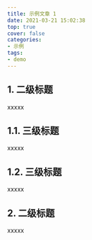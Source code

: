 ```yaml
---
title: 示例文章 1
date: 2021-03-21 15:02:38
top: true
cover: false
categories: 
- 示例
tags:
- demo
---
```



## 1. 二级标题

xxxxx

## 1.1. 三级标题

xxxxx

## 1.2. 三级标题

xxxxx

## 2. 二级标题

xxxxx

